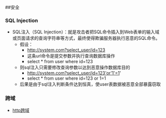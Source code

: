##安全
### SQL Injection <div id='sql_injection'></div>
* SQL注入（SQL Injection）：就是攻击者把SQL命令插入到Web表单的输入域或页面请求的查询字符串等方式，最终使得欺骗服务器执行恶意的SQL命令。
    * 假设：
        * http://system.com?select_user/id=123
        * 这条url命令是提交参数并执行查询数据库操作
        * select * from user where id=123
    * 则sql注入只需要修改查询参数以达到恶意操作数据库目的
        * http://system.com?select_user/id=123'or'1'=1'
        * select * from user where id=123 or 1=1
    * 后果是由于sql注入判断条件达到恒真，使user表数据被恶意全部暴露窃取
    
### 跨域
* <a href='http.md#cross_domain'>http跨域</a>